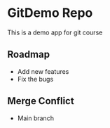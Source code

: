# GitDemo Repo

This is a demo app for git course

## Roadmap

- Add new features
- Fix the bugs

## Merge Conflict

- Main branch
